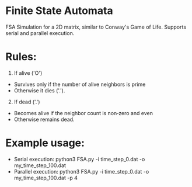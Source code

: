 # Finite State Automata
FSA Simulation for a 2D matrix, similar to Conway's Game of Life. Supports serial and parallel execution.

# Rules:
1. If alive ('O')
- Survives only if the number of alive neighbors is prime
- Otherwise it dies ('.').
2. If dead ('.')
- Becomes alive if the neighbor count is non‑zero and even
- Otherwise remains dead.

# Example usage:
- Serial execution:      python3 FSA.py -i time_step_0.dat -o my_time_step_100.dat
- Parallel execution:    python3 FSA.py -i time_step_0.dat -o my_time_step_100.dat -p 4
